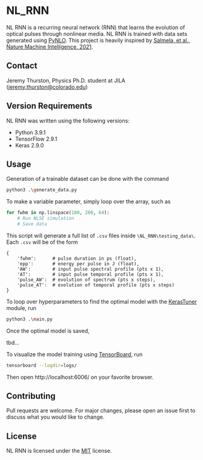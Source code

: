 # NL_RNN

NL RNN is a recurring neural network (RNN) that learns the evolution of optical pulses through nonlinear media. NL RNN is trained with data sets generated using [PyNLO](https://github.com/pyNLO/PyNLO). This project is heavily inspired by [Salmela, et al., Nature Machine Intelligence, 2021](https://doi.org/10.1038/s42256-021-00297-z).


## Contact

Jeremy Thurston, Physics Ph.D. student at JILA (jeremy.thurston@colorado.edu)


## Version Requirements
NL RNN was written using the following versions:
* Python 3.9.1
* TensorFlow 2.9.1
* Keras 2.9.0


## Usage
Generation of a trainable dataset can be done with the command
```sh
python3 .\generate_data.py
```
To make a variable parameter, simply loop over the array, such as
```python
for fwhm in np.linspace(100, 200, 64):
    # Run NLSE simulation
    # Save data
```
This script will generate a full list of ```.csv``` files inside ```\NL_RNN\testing_data\```. Each ```.csv``` will be of the form
```
{
    'fwhm':      # pulse duration in ps (float),
    'epp':       # energy per pulse in J (float),
    'AW':        # input pulse spectral profile (pts x 1),
    'AT':        # input pulse temporal profile (pts x 1),
    'pulse_AW':  # evolution of spectrum (pts x steps),
    'pulse_AT':  # evolution of temporal profile (pts x steps)
}
```

To loop over hyperparameters to find the optimal model with the [KerasTuner](https://keras.io/keras_tuner/) module, run
```sh
python3 .\main.py
```
Once the optimal model is saved, 

tbd...

To visualize the model training using [TensorBoard](https://www.tensorflow.org/tensorboard), run
```sh
tensorboard --logdir=logs/
```
Then open http://localhost:6006/ on your favorite browser.

## Contributing
Pull requests are welcome. For major changes, please open an issue first to discuss what you would like to change.


## License
NL RNN is licensed under the [MIT](https://choosealicense.com/licenses/mit/) license.
